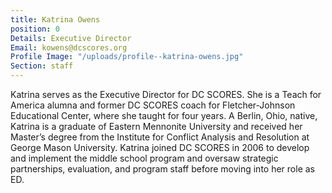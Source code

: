 ```yaml
---
title: Katrina Owens
position: 0
Details: Executive Director
Email: kowens@dcscores.org
Profile Image: "/uploads/profile--katrina-owens.jpg"
Section: staff
---
```


Katrina serves as the Executive Director for DC SCORES. She is a Teach for America alumna and former DC SCORES coach for Fletcher-Johnson Educational Center, where she taught for four years. A Berlin, Ohio, native, Katrina is a graduate of Eastern Mennonite University and received her Master’s degree from the Institute for Conflict Analysis and Resolution at George Mason University. Katrina joined DC SCORES in 2006 to develop and implement the middle school program and oversaw strategic partnerships, evaluation, and program staff before moving into her role as ED.